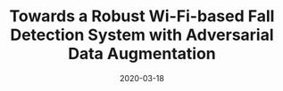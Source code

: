 ---
title: "Towards a Robust Wi-Fi-based Fall Detection System with Adversarial Data Augmentation"
collection: publications
permalink: https://ieeexplore.ieee.org/abstract/document/9086250/
excerpt: ''
date: 2020-03-18
venue: 'The 54th Annual Conference on Information Sciences and Systems 2020'
paperurl: ''
citation: 'Tuan-Duy Nguyen, Huu-Nghia H. Nguyen (2020). &quot;Towards a Robust Wi-Fi-based Fall Detection System with Adversarial Data Augmentation&quot; <i>CISS 2020</i>. 1(1).'
---
